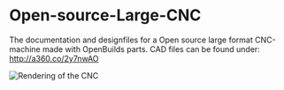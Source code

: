 # Open-source-Large-CNC
The documentation and designfiles for a Open source large format CNC-machine made with OpenBuilds parts.
CAD files can be found under: http://a360.co/2y7nwAO 

![Rendering of the CNC](/Open-source-Large-CNC/CNC-Mill-v3_2019-Mar-18_07-30-56PM-000_CustomizedView6740137762_png_alpha.png)
